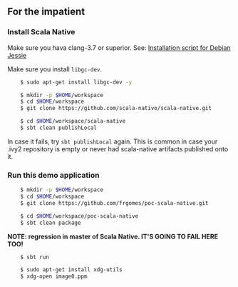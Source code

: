 ## For the impatient

### Install Scala Native

Make sure you hava clang-3.7 or superior. See: [Installation script for Debian Jessie]

Make sure you install ``libgc-dev``.
```bash
    $ sudo apt-get install libgc-dev -y
```

```bash
    $ mkdir -p $HOME/workspace
    $ cd $HOME/workspace
    $ git clone https://github.com/scala-native/scala-native.git
```

```bash
    $ cd $HOME/workspace/scala-native
    $ sbt clean publishLocal
```

In case it fails, try ``sbt publishLocal`` again. This is common in case your .ivy2 repository is empty or never had scala-native artifacts published onto it.


### Run this demo application

```bash
    $ mkdir -p $HOME/workspace
    $ cd $HOME/workspace
    $ git clone https://github.com/frgomes/poc-scala-native.git
```

```bash
    $ cd $HOME/workspace/poc-scala-native
    $ sbt clean package
```

**NOTE: regression in master of Scala Native. IT'S GOING TO FAIL HERE TOO!**

```bash
    $ sbt run
```

```bash
    $ sudo apt-get install xdg-utils
    $ xdg-open image0.ppm
```

[installation script for Debian Jessie]: https://gist.github.com/frgomes/daa33b2f7a6489196a95
